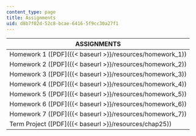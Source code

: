 ```yaml
---
content_type: page
title: Assignments
uid: d8b7f02d-52c8-bcae-6416-5f9cc30a27f1
---
```


| ASSIGNMENTS |
| --- |
| Homework 1 ([PDF]({{< baseurl >}}/resources/homework_1)) |
| Homework 2 ([PDF]({{< baseurl >}}/resources/homework_2)) |
| Homework 3 ([PDF]({{< baseurl >}}/resources/homework_3)) |
| Homework 4 ([PDF]({{< baseurl >}}/resources/homework_4)) |
| Homework 5 ([PDF]({{< baseurl >}}/resources/homework_5)) |
| Homework 6 ([PDF]({{< baseurl >}}/resources/homework_6)) |
| Homework 7 ([PDF]({{< baseurl >}}/resources/homework_7)) |
| Term Project ([PDF]({{< baseurl >}}/resources/chap25))